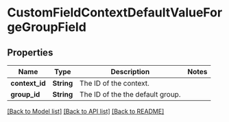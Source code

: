 # CustomFieldContextDefaultValueForgeGroupField

## Properties

Name | Type | Description | Notes
------------ | ------------- | ------------- | -------------
**context_id** | **String** | The ID of the context. | 
**group_id** | **String** | The ID of the the default group. | 

[[Back to Model list]](../README.md#documentation-for-models) [[Back to API list]](../README.md#documentation-for-api-endpoints) [[Back to README]](../README.md)


